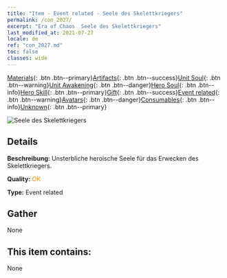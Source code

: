 ```yaml
---
title: "Item - Event related - Seele des Skelettkriegers"
permalink: /con_2027/
excerpt: "Era of Chaos  Seele des Skelettkriegers"
last_modified_at: 2021-07-27
locale: de
ref: "con_2027.md"
toc: false
classes: wide
---
```

 [Materials](/ItemsDE/){: .btn .btn--primary}[Artifacts](/ItemsDE/Artifacts/){: .btn .btn--success}[Unit Soul](/ItemsDE/UnitSoul/){: .btn .btn--warning}[Unit Awakening](/ItemsDE/UnitAwakening/){: .btn .btn--danger}[Hero Soul](/ItemsDE/HeroSoul/){: .btn .btn--info}[Hero Skill](/ItemsDE/HeroSkill/){: .btn .btn--primary}[Gift](/ItemsDE/Gift/){: .btn .btn--success}[Event related](/ItemsDE/Events/){: .btn .btn--warning}[Avatars](/ItemsDE/Avatars/){: .btn .btn--danger}[Consumables](/ItemsDE/Consumables/){: .btn .btn--info}[Unknown](/ItemsDE/Unknown/){: .btn .btn--primary}

 ![Seele des Skelettkriegers](/images/t/juexing_301.png)

## Details
 **Beschreibung:** Unsterbliche heroische Seele für das Erwecken des Skelettkriegers.

 **Quality:** <span style="color: #FF8C00">OK</span>

 **Type:** Event related

## Gather

  None

## This item contains:

  None


